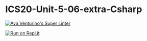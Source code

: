 # ICS20-Unit-5-06-extra-Csharp

[![Ava Venturino's Super Linter](https://github.com/AvaVenturino/ICS20-Unit-5-06-extra-Csharp/workflows/Ava%20Venturino's%20Super%20Linter/badge.svg)](https://github.com/AvaVenturino/ICS20-Unit-5-06-extra-Csharp/actions)

[![Run on Repl.it](https://repl.it/badge/github/AvaVenturino/ICS20-Unit-5-06-extra-Csharp)](https://repl.it/github/AvaVenturino/ICS20-Unit-5-06-extra-Csharp)
